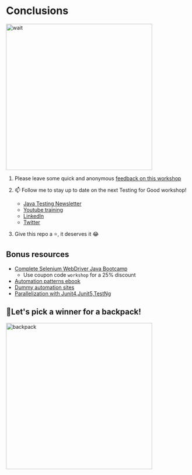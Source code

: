 # Conclusions

<img src="https://media.giphy.com/media/fX1JmOTb65KbdDYuGn/giphy.gif" alt="wait" width="400"/>

1. Please leave some quick and anonymous [feedback on this workshop](https://docs.google.com/forms/d/e/1FAIpQLSfwQ8pJmCwGkHKsd8eR5scnjYuBWTshMpmrgvKGuiLcSoT1ug/viewform?usp=sf_link)

2. 📫 Follow me to stay up to date on the next Testing for Good workshop!

    - [Java Testing Newsletter](https://ultimateqa.ck.page/selenium-java-tips)
    - [Youtube training](https://youtube.com/ultimateqa)
    - [LinkedIn](https://www.linkedin.com/in/nikolayadvolodkin/)
    - [Twitter](https://twitter.com/Nikolay_A00)

3. Give this repo a ⭐, it deserves it 😂


## Bonus resources

* [Complete Selenium WebDriver Java Bootcamp](https://ultimateqa.com/selenium-java) 
    * Use coupon code `workshop` for a 25% discount
* [Automation patterns ebook](Automation-Testing-Patterns.pdf)
* [Dummy automation sites](TheBestWebsitesForAutomation.pdf)
* [Parallelization with Junit4,Junit5,TestNg](https://youtu.be/ufccoaURMIc)

## 💃Let's pick a winner for a backpack!

<img src="https://media.giphy.com/media/mE5AQ8dqoH4Z2/giphy.gif" alt="backpack" width="400"/>


